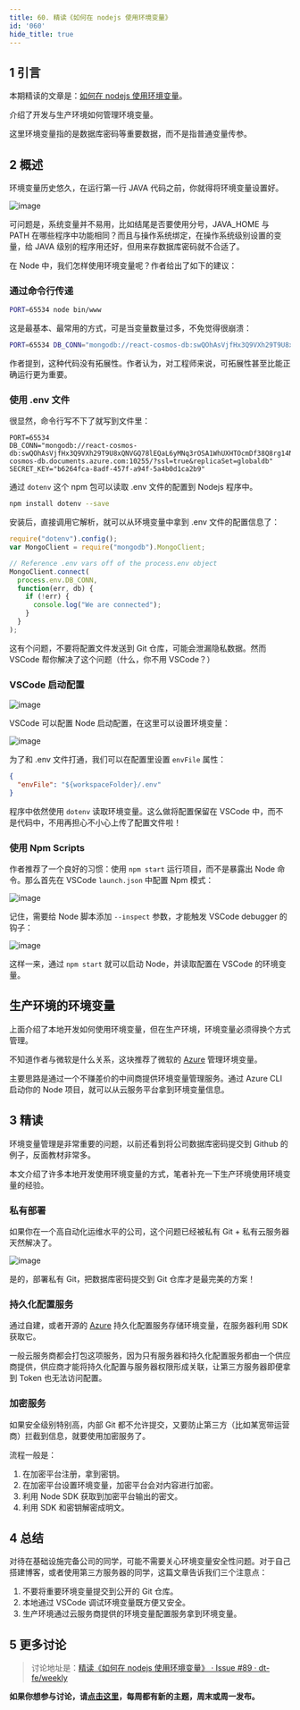 ```yaml
---
title: 60. 精读《如何在 nodejs 使用环境变量》
id: '060'
hide_title: true
---
```


## 1 引言

本期精读的文章是：[如何在 nodejs 使用环境变量](https://medium.freecodecamp.org/heres-how-you-can-actually-use-node-environment-variables-8fdf98f53a0a)。

介绍了开发与生产环境如何管理环境变量。

这里环境变量指的是数据库密码等重要数据，而不是指普通变量传参。

## 2 概述

环境变量历史悠久，在运行第一行 JAVA 代码之前，你就得将环境变量设置好。

![image](https://user-images.githubusercontent.com/7970947/41189359-26429f66-6bff-11e8-9721-e4c3b4cdbe19.png)

可问题是，系统变量并不易用，比如结尾是否要使用分号，JAVA_HOME 与 PATH 在哪些程序中功能相同？而且与操作系统绑定，在操作系统级别设置的变量，给 JAVA 级别的程序用还好，但用来存数据库密码就不合适了。

在 Node 中，我们怎样使用环境变量呢？作者给出了如下的建议：

### 通过命令行传递

```bash
PORT=65534 node bin/www
```

这是最基本、最常用的方式，可是当变量数量过多，不免觉得很崩溃：

```bash
PORT=65534 DB_CONN="mongodb://react-cosmos-db:swQOhAsVjfHx3Q9VXh29T9U8xQNVGQ78lEQaL6yMNq3rOSA1WhUXHTOcmDf38Q8rg14NHtQLcUuMA==@react-cosmos-db.documents.azure.com:19373/?ssl=true&replicaSet=globaldb" SECRET_KEY=b6264fca-8adf-457f-a94f-5a4b0d1ca2b9  node bin/www
```

作者提到，这种代码没有拓展性。作者认为，对工程师来说，可拓展性甚至比能正确运行更为重要。

### 使用 .env 文件

很显然，命令行写不下了就写到文件里：

```text
PORT=65534
DB_CONN="mongodb://react-cosmos-db:swQOhAsVjfHx3Q9VXh29T9U8xQNVGQ78lEQaL6yMNq3rOSA1WhUXHTOcmDf38Q8rg14NHtQLcUuMA==@react-cosmos-db.documents.azure.com:10255/?ssl=true&replicaSet=globaldb"
SECRET_KEY="b6264fca-8adf-457f-a94f-5a4b0d1ca2b9"
```

通过 `dotenv` 这个 npm 包可以读取 .env 文件的配置到 Nodejs 程序中。

```bash
npm install dotenv --save
```

安装后，直接调用它解析，就可以从环境变量中拿到 .env 文件的配置信息了：

```javascript
require("dotenv").config();
var MongoClient = require("mongodb").MongoClient;

// Reference .env vars off of the process.env object
MongoClient.connect(
  process.env.DB_CONN,
  function(err, db) {
    if (!err) {
      console.log("We are connected");
    }
  }
);
```

这有个问题，不要将配置文件发送到 Git 仓库，可能会泄漏隐私数据。然而 VSCode 帮你解决了这个问题（什么，你不用 VSCode？）

### VSCode 启动配置

![image](https://user-images.githubusercontent.com/7970947/41189491-628f0476-6c01-11e8-9c37-62a0c5567dc7.png)

VSCode 可以配置 Node 启动配置，在这里可以设置环境变量：

![image](https://user-images.githubusercontent.com/7970947/41189714-e3b3cfc0-6c04-11e8-972d-83e7974391c0.png)

为了和 .env 文件打通，我们可以在配置里设置 `envFile` 属性：

```json
{
  "envFile": "${workspaceFolder}/.env"
}
```

程序中依然使用 `dotenv` 读取环境变量。这么做将配置保留在 VSCode 中，而不是代码中，不用再担心不小心上传了配置文件啦！

### 使用 Npm Scripts

作者推荐了一个良好的习惯：使用 `npm start` 运行项目，而不是暴露出 Node 命令。那么首先在 VSCode `launch.json` 中配置 Npm 模式：

![image](https://user-images.githubusercontent.com/7970947/41189740-37d4c46a-6c05-11e8-85dc-44e6022022c2.png)

记住，需要给 Node 脚本添加 `--inspect` 参数，才能触发 VSCode debugger 的钩子：

![image](https://user-images.githubusercontent.com/7970947/41189746-401767ea-6c05-11e8-8cf7-1e860172d32e.png)

这样一来，通过 `npm start` 就可以启动 Node，并读取配置在 VSCode 的环境变量。

## 生产环境的环境变量

上面介绍了本地开发如何使用环境变量，但在生产环境，环境变量必须得换个方式管理。

不知道作者与微软是什么关系，这块推荐了微软的 [Azure](https://docs.microsoft.com/en-us/cli/azure/webapp/config/appsettings?view=azure-cli-latest&wt.mc_id=dotenv-medium-buhollan) 管理环境变量。

主要思路是通过一个不赚差价的中间商提供环境变量管理服务。通过 Azure CLI 启动你的 Node 项目，就可以从云服务平台拿到环境变量信息。

## 3 精读

环境变量管理是非常重要的问题，以前还看到将公司数据库密码提交到 Github 的例子，反面教材非常多。

本文介绍了许多本地开发使用环境变量的方式，笔者补充一下生产环境使用环境变量的经验。

### 私有部署

如果你在一个高自动化运维水平的公司，这个问题已经被私有 Git + 私有云服务器天然解决了。

![image](https://user-images.githubusercontent.com/7970947/41189966-cadf623a-6c08-11e8-9667-1356ad47a1ec.png)

是的，部署私有 Git，把数据库密码提交到 Git 仓库才是最完美的方案！

### 持久化配置服务

通过自建，或者开源的 [Azure](https://docs.microsoft.com/en-us/cli/azure/webapp/config/appsettings?view=azure-cli-latest&wt.mc_id=dotenv-medium-buhollan) 持久化配置服务存储环境变量，在服务器利用 SDK 获取它。

一般云服务商都会打包这项服务，因为只有服务器和持久化配置服务都由一个供应商提供，供应商才能将持久化配置与服务器权限形成关联，让第三方服务器即便拿到 Token 也无法访问配置。

### 加密服务

如果安全级别特别高，内部 Git 都不允许提交，又要防止第三方（比如某宽带运营商）拦截到信息，就要使用加密服务了。

流程一般是：

1.  在加密平台注册，拿到密钥。
2.  在加密平台设置环境变量，加密平台会对内容进行加密。
3.  利用 Node SDK 获取到加密平台输出的密文。
4.  利用 SDK 和密钥解密成明文。

## 4 总结

对待在基础设施完备公司的同学，可能不需要关心环境变量安全性问题。对于自己搭建博客，或者使用第三方服务器的同学，这篇文章告诉我们三个注意点：

1.  不要将重要环境变量提交到公开的 Git 仓库。
2.  本地通过 VSCode 调试环境变量既方便又安全。
3.  生产环境通过云服务商提供的环境变量配置服务拿到环境变量。

## 5 更多讨论

> 讨论地址是：[精读《如何在 nodejs 使用环境变量》 · Issue #89 · dt-fe/weekly](https://github.com/dt-fe/weekly/issues/89)

**如果你想参与讨论，请[点击这里](https://github.com/dt-fe/weekly)，每周都有新的主题，周末或周一发布。**
